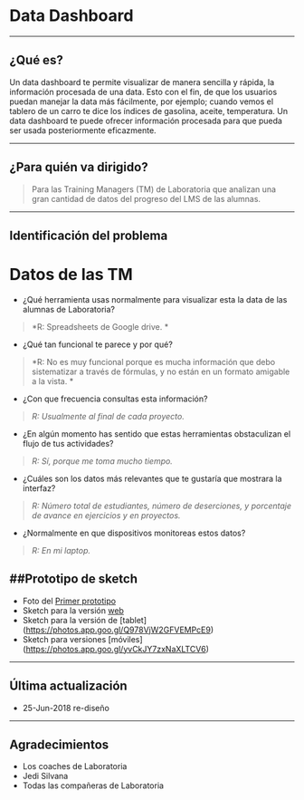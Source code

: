 # Data Dashboard

----
## ¿Qué es?
Un data dashboard te permite visualizar de manera sencilla y rápida, la información procesada de una data. Esto con el fin, de que los usuarios puedan manejar la data más fácilmente, por ejemplo; cuando vemos el tablero de un carro te dice los índices de gasolina, aceite, temperatura.
Un data dashboard te puede ofrecer información procesada para que pueda ser usada posteriormente eficazmente.

----
## ¿Para quién va dirigido?
> Para las Training Managers (TM) de Laboratoria que analizan una gran cantidad de datos del progreso del LMS de las alumnas.

----
## Identificación del problema
# Datos de las TM

* ¿Qué herramienta usas normalmente para visualizar esta la data de las alumnas de Laboratoria?

>*R: Spreadsheets de Google drive. *

* ¿Qué tan funcional te parece y por qué?

>*R: No es muy funcional porque es mucha información que debo sistematizar a través de fórmulas, y no están en un formato amigable a la vista. *

* ¿Con que frecuencia consultas esta información?    

>*R: Usualmente al final de cada proyecto.*

* ¿En algún momento has sentido que estas herramientas obstaculizan el flujo de tus actividades?

>*R: Sí, porque me toma mucho tiempo.*

* ¿Cuáles son los datos más relevantes que te gustaría que mostrara la interfaz?

>*R: Número total de estudiantes, número de deserciones, y porcentaje de avance en ejercicios y en proyectos.*

* ¿Normalmente en que dispositivos monitoreas estos datos?

>*R: En mi laptop.*



##Prototipo de sketch
----
* Foto del [Primer prototipo](https://photos.app.goo.gl/t2tRZaU243hLqXxP6)
* Sketch para la versión [web](https://photos.app.goo.gl/ejrssZ2U6TfteCzB6)
* Sketch para la versión de [tablet] (https://photos.app.goo.gl/Q978VjW2GFVEMPcE9)
* Sketch para versiones [móviles] (https://photos.app.goo.gl/yvCkJY7zxNaXLTCV6)

----
## Última actualización
* 25-Jun-2018 re-diseño

----
## Agradecimientos
* Los coaches de Laboratoria
* Jedi Silvana
* Todas las compañeras de Laboratoria
